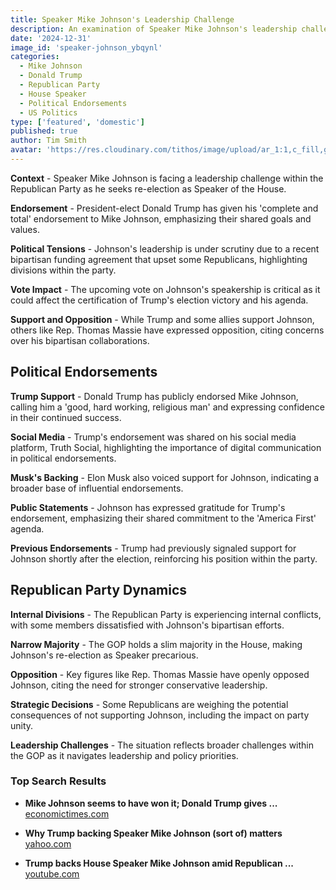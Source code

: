 ```yaml
---
title: Speaker Mike Johnson's Leadership Challenge
description: An examination of Speaker Mike Johnson's leadership challenge within the Republican Party, his re-election bid, and the implications of Donald Trump's endorsement.
date: '2024-12-31'
image_id: 'speaker-johnson_ybqynl'
categories:
  - Mike Johnson
  - Donald Trump
  - Republican Party
  - House Speaker
  - Political Endorsements
  - US Politics
type: ['featured', 'domestic']
published: true
author: Tim Smith
avatar: 'https://res.cloudinary.com/tithos/image/upload/ar_1:1,c_fill,g_auto,q_auto:eco,r_max,w_100/v1703907649/me_f8wxaa.avif'
---
```


<script>
  import { ExternalLink } from '../lib';
  import { CldImage } from 'svelte-cloudinary';
</script>

<CldImage
  width='100%'
  src='speaker-johnson_ybqynl'
  alt='Speaker Mike Johnsons Leadership Challenge'
  aspect-ratio='16:9'
/>

**Context** - Speaker Mike Johnson is facing a leadership challenge within the Republican Party as he seeks re-election as Speaker of the House.

**Endorsement** - President-elect Donald Trump has given his 'complete and total' endorsement to Mike Johnson, emphasizing their shared goals and values.

**Political Tensions** - Johnson's leadership is under scrutiny due to a recent bipartisan funding agreement that upset some Republicans, highlighting divisions within the party.

**Vote Impact** - The upcoming vote on Johnson's speakership is critical as it could affect the certification of Trump's election victory and his agenda.

**Support and Opposition** - While Trump and some allies support Johnson, others like Rep. Thomas Massie have expressed opposition, citing concerns over his bipartisan collaborations.

## Political Endorsements

**Trump Support** - Donald Trump has publicly endorsed Mike Johnson, calling him a 'good, hard working, religious man' and expressing confidence in their continued success.

**Social Media** - Trump's endorsement was shared on his social media platform, Truth Social, highlighting the importance of digital communication in political endorsements.

**Musk's Backing** - Elon Musk also voiced support for Johnson, indicating a broader base of influential endorsements.

**Public Statements** - Johnson has expressed gratitude for Trump's endorsement, emphasizing their shared commitment to the 'America First' agenda.

**Previous Endorsements** - Trump had previously signaled support for Johnson shortly after the election, reinforcing his position within the party.

## Republican Party Dynamics

**Internal Divisions** - The Republican Party is experiencing internal conflicts, with some members dissatisfied with Johnson's bipartisan efforts.

**Narrow Majority** - The GOP holds a slim majority in the House, making Johnson's re-election as Speaker precarious.

**Opposition** - Key figures like Rep. Thomas Massie have openly opposed Johnson, citing the need for stronger conservative leadership.

**Strategic Decisions** - Some Republicans are weighing the potential consequences of not supporting Johnson, including the impact on party unity.

**Leadership Challenges** - The situation reflects broader challenges within the GOP as it navigates leadership and policy priorities.

### Top Search Results

- **Mike Johnson seems to have won it; Donald Trump gives ...**
  [economictimes.com](https://economictimes.com)

- **Why Trump backing Speaker Mike Johnson (sort of) matters**
  [yahoo.com](https://www.yahoo.com)

- **Trump backs House Speaker Mike Johnson amid Republican ...**
  [youtube.com](https://www.youtube.com)
